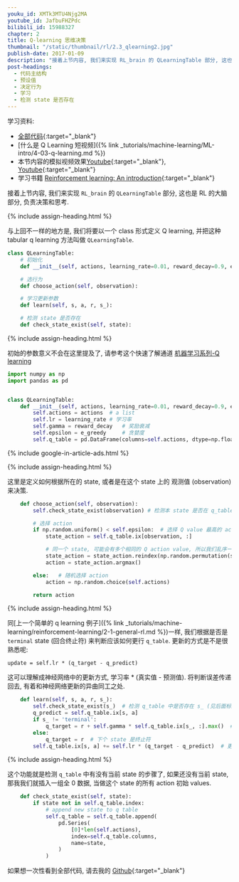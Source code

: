 ```yaml
---
youku_id: XMTk3MTU4Njg2MA
youtube_id: JafbuFHZPdc
bilibili_id: 15988327
chapter: 2
title: Q-learning 思维决策
thumbnail: "/static/thumbnail/rl/2.3_qlearning2.jpg"
publish-date: 2017-01-09
description: "接着上节内容, 我们来实现 RL_brain 的 QLearningTable 部分, 这也是 RL 的大脑部分, 负责决策和思考. 与上回不一样的地方是, 我们将要以一个 class 形式定义 Q learning, 并把这种 tabular q learning 方法叫做 QLearningTable"
post-headings:
  - 代码主结构
  - 预设值
  - 决定行为
  - 学习
  - 检测 state 是否存在
---
```



学习资料:
  * [全部代码](https://github.com/MorvanZhou/Reinforcement-learning-with-tensorflow/tree/master/contents/2_Q_Learning_maze){:target="_blank"}
  * [什么是 Q Learning 短视频]({% link _tutorials/machine-learning/ML-intro/4-03-q-learning.md %})
  * 本节内容的模拟视频效果[Youtube](https://www.youtube.com/watch?v=G5BDgzxfLvA){:target="_blank"}, [Youtube](https://www.youtube.com/watch?v=G5BDgzxfLvA){:target="_blank"}
  * 学习书籍 [Reinforcement learning: An introduction](http://ufal.mff.cuni.cz/~straka/courses/npfl114/2016/sutton-bookdraft2016sep.pdf){:target="_blank"}

接着上节内容, 我们来实现 `RL_brain` 的 `QLearningTable` 部分, 这也是 RL 的大脑部分, 负责决策和思考.


{% include assign-heading.html %}

与上回不一样的地方是, 我们将要以一个 class 形式定义 Q learning, 并把这种 tabular q learning 方法叫做 `QLearningTable`.

```python
class QLearningTable:
    # 初始化
    def __init__(self, actions, learning_rate=0.01, reward_decay=0.9, e_greedy=0.9):

    # 选行为
    def choose_action(self, observation):

    # 学习更新参数
    def learn(self, s, a, r, s_):

    # 检测 state 是否存在
    def check_state_exist(self, state):
```


{% include assign-heading.html %}

初始的参数意义不会在这里提及了, 请参考这个快速了解通道 [机器学习系列-Q learning](#)

```python
import numpy as np
import pandas as pd


class QLearningTable:
    def __init__(self, actions, learning_rate=0.01, reward_decay=0.9, e_greedy=0.9):
        self.actions = actions  # a list
        self.lr = learning_rate # 学习率
        self.gamma = reward_decay   # 奖励衰减
        self.epsilon = e_greedy     # 贪婪度
        self.q_table = pd.DataFrame(columns=self.actions, dtype=np.float64)   # 初始 q_table
```

{% include google-in-article-ads.html %}

{% include assign-heading.html %}

这里是定义如何根据所在的 state, 或者是在这个 state 上的 观测值 (observation) 来决策.

```python
    def choose_action(self, observation):
        self.check_state_exist(observation) # 检测本 state 是否在 q_table 中存在(见后面标题内容)

        # 选择 action
        if np.random.uniform() < self.epsilon:  # 选择 Q value 最高的 action
            state_action = self.q_table.ix[observation, :]

            # 同一个 state, 可能会有多个相同的 Q action value, 所以我们乱序一下
            state_action = state_action.reindex(np.random.permutation(state_action.index))
            action = state_action.argmax()

        else:   # 随机选择 action
            action = np.random.choice(self.actions)

        return action
```

{% include assign-heading.html %}

同[上一个简单的 q learning 例子]({% link _tutorials/machine-learning/reinforcement-learning/2-1-general-rl.md %})一样,
我们根据是否是 `terminal` state (回合终止符) 来判断应该如何更行 `q_table`. 更新的方式是不是很熟悉呢:

`update = self.lr * (q_target - q_predict)`

这可以理解成神经网络中的更新方式, 学习率 * (真实值 - 预测值). 将判断误差传递回去, 有着和神经网络更新的异曲同工之处.

```python
    def learn(self, s, a, r, s_):
        self.check_state_exist(s_)  # 检测 q_table 中是否存在 s_ (见后面标题内容)
        q_predict = self.q_table.ix[s, a]
        if s_ != 'terminal':
            q_target = r + self.gamma * self.q_table.ix[s_, :].max()  # 下个 state 不是 终止符
        else:
            q_target = r  # 下个 state 是终止符
        self.q_table.ix[s, a] += self.lr * (q_target - q_predict)  # 更新对应的 state-action 值
```

{% include assign-heading.html %}

这个功能就是检测 `q_table` 中有没有当前 state 的步骤了, 如果还没有当前 state, 那我我们就插入一组全 0 数据, 当做这个 state 的所有 action 初始 values.

```python
    def check_state_exist(self, state):
        if state not in self.q_table.index:
            # append new state to q table
            self.q_table = self.q_table.append(
                pd.Series(
                    [0]*len(self.actions),
                    index=self.q_table.columns,
                    name=state,
                )
            )
```

如果想一次性看到全部代码, 请去我的 [Github](https://github.com/MorvanZhou/Reinforcement-learning-with-tensorflow/tree/master/contents/2_Q_Learning_maze){:target="_blank"}
